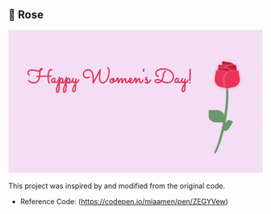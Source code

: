 ## 🌹 Rose

![alt text](rose.gif)

This project was inspired by and modified from the original code.

- Reference Code: (https://codepen.io/miaamen/pen/ZEGYVew)
